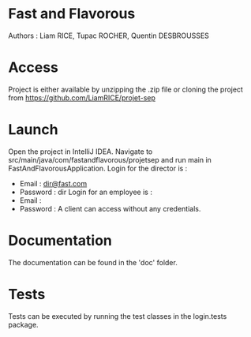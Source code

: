 # Fast and Flavorous
Authors : Liam RICE, Tupac ROCHER, Quentin DESBROUSSES
# Access
Project is either available by unzipping the .zip file or cloning the project from https://github.com/LiamRICE/projet-sep
# Launch
Open the project in IntelliJ IDEA. Navigate to src/main/java/com/fastandflavorous/projetsep and run main in FastAndFlavorousApplication.
Login for the director is :
- Email : dir@fast.com
- Password : dir
Login for an employee is :
- Email : 
- Password : 
A client can access without any credentials.
# Documentation
The documentation can be found in the 'doc' folder.
# Tests
Tests can be executed by running the test classes in the login.tests package.
